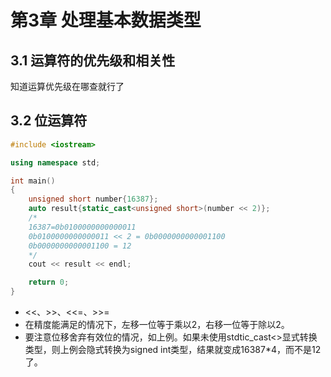 # 第3章 处理基本数据类型
## 3.1 运算符的优先级和相关性
知道运算优先级在哪查就行了
## 3.2 位运算符
```cpp
#include <iostream>

using namespace std;

int main()
{
    unsigned short number{16387};
    auto result{static_cast<unsigned short>(number << 2)};
    /*
    16387=0b0100000000000011
    0b0100000000000011 << 2 = 0b0000000000001100
    0b0000000000001100 = 12
    */
    cout << result << endl;

    return 0;
}
```
- <<、>>、<<=、>>=
- 在精度能满足的情况下，左移一位等于乘以2，右移一位等于除以2。
- 要注意位移舍弃有效位的情况，如上例。如果未使用stdtic_cast<>显式转换类型，则上例会隐式转换为signed int类型，结果就变成16387*4，而不是12了。